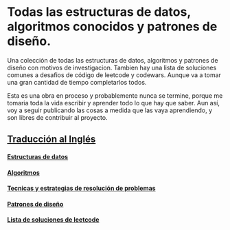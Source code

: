 # Todas las estructuras de datos, algoritmos conocidos y patrones de diseño.

Una colección de todas las estructuras de datos, algoritmos y patrones de diseño con motivos de investigacion.
Tambien hay una lista de soluciones comunes a desafios de código de leetcode y codewars. Aunque va a tomar una gran cantidad de tiempo completarlos todos.

Esta es una obra en proceso y probablemente nunca se termine, porque me tomaria toda la vida escribir y aprender todo lo que hay que saber. Aun así, voy a seguir publicando las cosas a medida que las vaya aprendiendo, y son libres de contribuir al proyecto. 

## [Traducción al Inglés](./README.md)

#### [Estructuras de datos](./structures/README-es.md)
#### [Algoritmos](./algorithms/README-es.md)
#### [Tecnicas y estrategias de resolución de problemas](./techniques/README-es.md)
#### [Patrones de diseño](./patterns/README-es.md)
#### [Lista de soluciones de leetcode](./leetcode/README-es.md)
